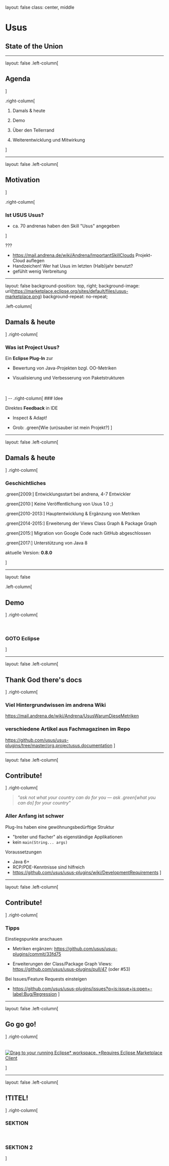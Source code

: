 
layout: false
class: center, middle

# Usus

## State of the Union

---

layout: false
.left-column[
## Agenda
]

.right-column[

1. Damals & heute

2. Demo

3. Über den Tellerrand

4. Weiterentwicklung und Mitwirkung

]

---

layout: false
.left-column[
## Motivation
]

.right-column[
### Ist USUS Usus?

- ca. 70 andrenas haben den Skill "Usus" angegeben

]

???
- https://mail.andrena.de/wiki/Andrena/ImportantSkillClouds Projekt-Cloud auflegen
- Handzeichen! Wer hat Usus im letzten (Halb)jahr benutzt?
- gefühlt wenig Verbreitung

---

layout: false
background-position: top, right;
background-image: url(https://marketplace.eclipse.org/sites/default/files/usus-marketplace.png)
background-repeat: no-repeat;

.left-column[
## Damals & heute
]
.right-column[
### Was ist Project Usus?

Ein **Eclipse Plug-In** zur 

- Bewertung von Java-Projekten bzgl. OO-Metriken

- Visualisierung und Verbesserung von Paketstrukturen
<br>
<br>
]
--
.right-column[
### Idee

Direktes **Feedback** in IDE

- Inspect & Adapt!

- Grob: .green[Wie (un)sauber ist mein Projekt?]
]

---

layout: false
.left-column[
## Damals & heute
]
.right-column[
### Geschichtliches

.green[2009:] Entwicklungsstart bei andrena, 4-7 Entwickler

.green[2010:] Keine Veröffentlichung von Usus 1.0 ;)

.green[2010-2013:] Hauptentwicklung & Ergänzung von Metriken

.green[2014-2015:] Erweiterung der Views Class Graph & Package Graph

.green[2015:] Migration von Google Code nach GitHub abgeschlossen

.green[2017:] Unterstützung von Java 8
<br>

aktuelle Version: **0.8.0**
<br>

]

---

layout: false

.left-column[
## Demo
]
.right-column[
<br>
<br>
<br>

### GOTO Eclipse

]

---

layout: false
.left-column[
## Thank God there's docs
]
.right-column[
### Viel Hintergrundwissen im andrena Wiki
https://mail.andrena.de/wiki/Andrena/UsusWarumDieseMetriken

### verschiedene Artikel aus Fachmagazinen im Repo
https://github.com/usus/usus-plugins/tree/master/org.projectusus.documentation
]

---

layout: false
.left-column[
## Contribute!
]
.right-column[
> *"ask not what your country can do for you — ask .green[what you can do] for your country"*

### Aller Anfang ist schwer

Plug-Ins haben eine gewöhnungsbedürftige Struktur

- "breiter und flacher" als eigenständige Applikationen
- kein ``main(String... args)``

Voraussetzungen
- Java 6+
- RCP/PDE-Kenntnisse sind hilfreich
- https://github.com/usus/usus-plugins/wiki/DevelopmentRequirements
]

---

layout: false
.left-column[
## Contribute!
]
.right-column[
### Tipps

Einstiegspunkte anschauen
- Metriken ergänzen: https://github.com/usus/usus-plugins/commit/33fd75

- Erweiterungen der Class/Package Graph Views: https://github.com/usus/usus-plugins/pull/47 (oder #53)

Bei Issues/Feature Requests einsteigen
- https://github.com/usus/usus-plugins/issues?q=is:issue+is:open+-label:Bug/Regression
]

---

layout: false
.left-column[
## Go go go!
]
.right-column[
<br>
<br>
<br>
[![Drag to your running Eclipse* workspace. *Requires Eclipse Marketplace Client](https://marketplace.eclipse.org/sites/all/themes/solstice/public/images/marketplace/btn-install.png)](http://marketplace.eclipse.org/marketplace-client-intro?mpc_install=1089 "Drag to your running Eclipse* workspace. *Requires Eclipse Marketplace Client")

]

---

layout: false
.left-column[
## !TITEL!
]
.right-column[
### SEKTION

<br>

### SEKTION 2
]
